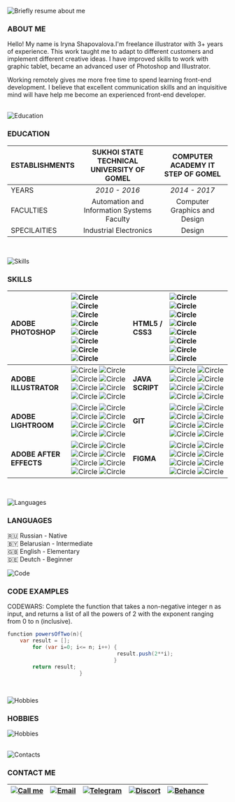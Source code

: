 ![Briefly resume about me](https://github.com/IrLiss/rsschool-cv/blob/gh-pages/img/resume-about.png)

### ABOUT ME

Hello! My name is Iryna Shapovalova.I'm freelance illustrator with 3+ years of experience. This work taught me to adapt to different customers and implement different creative ideas. I have improved skills to work with graphic tablet, became an advanced user of Photoshop and Illustrator.

Working remotely gives me more free time to spend learning front-end development. I believe that excellent communication skills and an inquisitive mind will have help me become an experienced front-end developer.
</br>
</br>

![Education](https://github.com/IrLiss/rsschool-cv/blob/gh-pages/img/line-education.png)

### EDUCATION
ESTABLISHMENTS| **SUKHOI STATE TECHNICAL UNIVERSITY OF GOMEL**| **COMPUTER ACADEMY IT STEP OF GOMEL**
:---|:---:|:---:
YEARS|*2010 - 2016*| *2014 - 2017*
FACULTIES| Automation and Information Systems Faculty|Computer Graphics and Design
SPECILAITIES| Industrial Electronics|Design
</br>

![Skills](https://github.com/IrLiss/rsschool-cv/blob/gh-pages/img/line-skills.png)

### SKILLS
  
ADOBE PHOTOSHOP|![Circle](https://github.com/IrLiss/rsschool-cv/blob/gh-pages/img/cicle-orange.png) ![Circle](https://github.com/IrLiss/rsschool-cv/blob/gh-pages/img/cicle-orange.png) ![Circle](https://github.com/IrLiss/rsschool-cv/blob/gh-pages/img/cicle-orange.png) ![Circle](https://github.com/IrLiss/rsschool-cv/blob/gh-pages/img/cicle-orange.png) ![Circle](https://github.com/IrLiss/rsschool-cv/blob/gh-pages/img/cicle-orange.png) ![Circle](https://github.com/IrLiss/rsschool-cv/blob/gh-pages/img/cicle-grey.png) ![Circle](https://github.com/IrLiss/rsschool-cv/blob/gh-pages/img/cicle-grey.png) ![Circle](https://github.com/IrLiss/rsschool-cv/blob/gh-pages/img/cicle-grey.png)|HTML5 / CSS3|![Circle](https://github.com/IrLiss/rsschool-cv/blob/gh-pages/img/cicle-orange.png) ![Circle](https://github.com/IrLiss/rsschool-cv/blob/gh-pages/img/cicle-orange.png) ![Circle](https://github.com/IrLiss/rsschool-cv/blob/gh-pages/img/cicle-orange.png) ![Circle](https://github.com/IrLiss/rsschool-cv/blob/gh-pages/img/cicle-orange.png) ![Circle](https://github.com/IrLiss/rsschool-cv/blob/gh-pages/img/cicle-orange.png) ![Circle](https://github.com/IrLiss/rsschool-cv/blob/gh-pages/img/cicle-grey.png) ![Circle](https://github.com/IrLiss/rsschool-cv/blob/gh-pages/img/cicle-grey.png) ![Circle](https://github.com/IrLiss/rsschool-cv/blob/gh-pages/img/cicle-grey.png)
:---|:---|:---|:---
**ADOBE ILLUSTRATOR**|![Circle](https://github.com/IrLiss/rsschool-cv/blob/gh-pages/img/cicle-orange.png) ![Circle](https://github.com/IrLiss/rsschool-cv/blob/gh-pages/img/cicle-orange.png) ![Circle](https://github.com/IrLiss/rsschool-cv/blob/gh-pages/img/cicle-orange.png) ![Circle](https://github.com/IrLiss/rsschool-cv/blob/gh-pages/img/cicle-orange.png) ![Circle](https://github.com/IrLiss/rsschool-cv/blob/gh-pages/img/cicle-orange.png) ![Circle](https://github.com/IrLiss/rsschool-cv/blob/gh-pages/img/cicle-orange.png) ![Circle](https://github.com/IrLiss/rsschool-cv/blob/gh-pages/img/cicle-orange.png) ![Circle](https://github.com/IrLiss/rsschool-cv/blob/gh-pages/img/cicle-grey.png)|**JAVA SCRIPT**|![Circle](https://github.com/IrLiss/rsschool-cv/blob/gh-pages/img/cicle-orange.png) ![Circle](https://github.com/IrLiss/rsschool-cv/blob/gh-pages/img/cicle-orange.png) ![Circle](https://github.com/IrLiss/rsschool-cv/blob/gh-pages/img/cicle-grey.png) ![Circle](https://github.com/IrLiss/rsschool-cv/blob/gh-pages/img/cicle-grey.png) ![Circle](https://github.com/IrLiss/rsschool-cv/blob/gh-pages/img/cicle-grey.png) ![Circle](https://github.com/IrLiss/rsschool-cv/blob/gh-pages/img/cicle-grey.png) ![Circle](https://github.com/IrLiss/rsschool-cv/blob/gh-pages/img/cicle-grey.png) ![Circle](https://github.com/IrLiss/rsschool-cv/blob/gh-pages/img/cicle-grey.png)
**ADOBE LIGHTROOM**|![Circle](https://github.com/IrLiss/rsschool-cv/blob/gh-pages/img/cicle-orange.png) ![Circle](https://github.com/IrLiss/rsschool-cv/blob/gh-pages/img/cicle-orange.png) ![Circle](https://github.com/IrLiss/rsschool-cv/blob/gh-pages/img/cicle-orange.png) ![Circle](https://github.com/IrLiss/rsschool-cv/blob/gh-pages/img/cicle-orange.png) ![Circle](https://github.com/IrLiss/rsschool-cv/blob/gh-pages/img/cicle-orange.png) ![Circle](https://github.com/IrLiss/rsschool-cv/blob/gh-pages/img/cicle-orange.png) ![Circle](https://github.com/IrLiss/rsschool-cv/blob/gh-pages/img/cicle-orange.png) ![Circle](https://github.com/IrLiss/rsschool-cv/blob/gh-pages/img/cicle-grey.png)|**GIT**|![Circle](https://github.com/IrLiss/rsschool-cv/blob/gh-pages/img/cicle-orange.png) ![Circle](https://github.com/IrLiss/rsschool-cv/blob/gh-pages/img/cicle-orange.png) ![Circle](https://github.com/IrLiss/rsschool-cv/blob/gh-pages/img/cicle-orange.png) ![Circle](https://github.com/IrLiss/rsschool-cv/blob/gh-pages/img/cicle-grey.png) ![Circle](https://github.com/IrLiss/rsschool-cv/blob/gh-pages/img/cicle-grey.png) ![Circle](https://github.com/IrLiss/rsschool-cv/blob/gh-pages/img/cicle-grey.png) ![Circle](https://github.com/IrLiss/rsschool-cv/blob/gh-pages/img/cicle-grey.png) ![Circle](https://github.com/IrLiss/rsschool-cv/blob/gh-pages/img/cicle-grey.png)
**ADOBE AFTER EFFECTS**|![Circle](https://github.com/IrLiss/rsschool-cv/blob/gh-pages/img/cicle-orange.png) ![Circle](https://github.com/IrLiss/rsschool-cv/blob/gh-pages/img/cicle-orange.png) ![Circle](https://github.com/IrLiss/rsschool-cv/blob/gh-pages/img/cicle-orange.png) ![Circle](https://github.com/IrLiss/rsschool-cv/blob/gh-pages/img/cicle-grey.png) ![Circle](https://github.com/IrLiss/rsschool-cv/blob/gh-pages/img/cicle-grey.png) ![Circle](https://github.com/IrLiss/rsschool-cv/blob/gh-pages/img/cicle-grey.png) ![Circle](https://github.com/IrLiss/rsschool-cv/blob/gh-pages/img/cicle-grey.png) ![Circle](https://github.com/IrLiss/rsschool-cv/blob/gh-pages/img/cicle-grey.png)|**FIGMA**|![Circle](https://github.com/IrLiss/rsschool-cv/blob/gh-pages/img/cicle-orange.png) ![Circle](https://github.com/IrLiss/rsschool-cv/blob/gh-pages/img/cicle-orange.png) ![Circle](https://github.com/IrLiss/rsschool-cv/blob/gh-pages/img/cicle-orange.png) ![Circle](https://github.com/IrLiss/rsschool-cv/blob/gh-pages/img/cicle-orange.png) ![Circle](https://github.com/IrLiss/rsschool-cv/blob/gh-pages/img/cicle-grey.png) ![Circle](https://github.com/IrLiss/rsschool-cv/blob/gh-pages/img/cicle-grey.png) ![Circle](https://github.com/IrLiss/rsschool-cv/blob/gh-pages/img/cicle-grey.png) ![Circle](https://github.com/IrLiss/rsschool-cv/blob/gh-pages/img/cicle-grey.png)

<!--![Skills](https://github.com/IrLiss/rsschool-cv/blob/gh-pages/img/skills.png)-->
</br>

![Languages](https://github.com/IrLiss/rsschool-cv/blob/gh-pages/img/line-languages.png)

### LANGUAGES

:ru: Russian - Native</br>
🇧🇾 Belarusian - Intermediate</br>
:uk: English - Elementary</br>
:de: Deutch - Beginner</br>

![Code](https://github.com/IrLiss/rsschool-cv/blob/gh-pages/img/line-code.png)

### CODE EXAMPLES

CODEWARS: Complete the function that takes a non-negative integer n as input, and returns a list of all the powers of 2 with the exponent ranging from 0 to n (inclusive).

```java scripts
function powersOfTwo(n){
    var result = []; 
        for (var i=0; i<= n; i++) {
                                   result.push(2**i);
                                  }
        return result;
                       }
```
</br>

![Hobbies](https://github.com/IrLiss/rsschool-cv/blob/gh-pages/img/line-intrerest.png)

### HOBBIES

<!--![Travelling](https://github.com/IrLiss/rsschool-cv/blob/gh-pages/img/travelling.png)|![Sports](https://github.com/IrLiss/rsschool-cv/blob/gh-pages/img/sports.png)|![Photography](https://github.com/IrLiss/rsschool-cv/blob/gh-pages/img/photography.png)|![Reading](https://github.com/IrLiss/rsschool-cv/blob/gh-pages/img/reading.png)
:---:|:---:|:---:|:---:
**TRAVELLING**|**SPORTS**|**PHOTOGRAPHY**|**READING**-->

![Hobbies](https://github.com/IrLiss/rsschool-cv/blob/gh-pages/img/interest.png)
</br>
</br>

![Contacts](https://github.com/IrLiss/rsschool-cv/blob/gh-pages/img/line-contact.png)

### CONTACT ME

[![Call me](https://github.com/IrLiss/rsschool-cv/blob/gh-pages/img/phone.png "Call me: +375296553810")](tel:+375296553810)|[![Email](https://github.com/IrLiss/rsschool-cv/blob/gh-pages/img/email.png "Email")](mailto:irpulka@gmail.com)|[![Telegram](https://github.com/IrLiss/rsschool-cv/blob/gh-pages/img/telegramm.png "Telegram")](https://t.me/IrLiss)|[![Discort](https://github.com/IrLiss/rsschool-cv/blob/gh-pages/img/discort.png "Discort: IriSha#7894")](https://discord.gg/uvPDKUSkxJ)|[![Behance](https://github.com/IrLiss/rsschool-cv/blob/gh-pages/img/behance.png "Behance")](https://www.behance.net/irlis)
:---:|:---:|:---:|:---:|:---:
</br>
